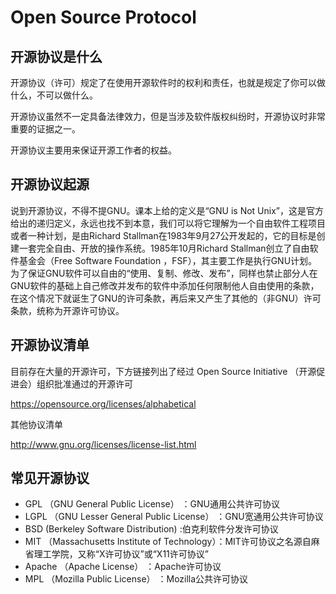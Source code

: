 # Open Source Protocol

## 开源协议是什么

开源协议（许可）规定了在使用开源软件时的权利和责任，也就是规定了你可以做什么，不可以做什么。

开源协议虽然不一定具备法律效力，但是当涉及软件版权纠纷时，开源协议时非常重要的证据之一。

开源协议主要用来保证开源工作者的权益。

## 开源协议起源

说到开源协议，不得不提GNU。课本上给的定义是“GNU is Not Unix”，这是官方给出的递归定义，永远也找不到本意，我们可以将它理解为一个自由软件工程项目或者一种计划，是由Richard Stallman在1983年9月27公开发起的，它的目标是创建一套完全自由、开放的操作系统。1985年10月Richard Stallman创立了自由软件基金会（Free Software Foundation ，FSF），其主要工作是执行GNU计划。为了保证GNU软件可以自由的“使用、复制、修改、发布”，同样也禁止部分人在GNU软件的基础上自己修改并发布的软件中添加任何限制他人自由使用的条款，在这个情况下就诞生了GNU的许可条款，再后来又产生了其他的（非GNU）许可条款，统称为开源许可协议。

## 开源协议清单

目前存在大量的开源许可，下方链接列出了经过 Open Source Initiative （开源促进会）组织批准通过的开源许可

<https://opensource.org/licenses/alphabetical>

其他协议清单

<http://www.gnu.org/licenses/license-list.html>

## 常见开源协议

* GPL （GNU General Public License） ：GNU通用公共许可协议
* LGPL （GNU Lesser General Public License） ：GNU宽通用公共许可协议
* BSD (Berkeley Software Distribution)  :伯克利软件分发许可协议
* MIT （Massachusetts Institute of Technology）：MIT许可协议之名源自麻省理工学院，又称“X许可协议”或“X11许可协议”
* Apache （Apache License） ：Apache许可协议
* MPL （Mozilla Public License） ：Mozilla公共许可协议